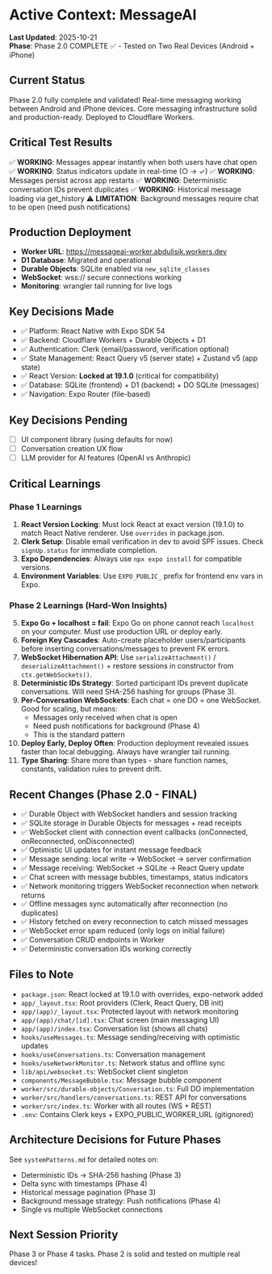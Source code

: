 # Active Context: MessageAI

**Last Updated**: 2025-10-21  
**Phase**: Phase 2.0 COMPLETE ✅ - Tested on Two Real Devices (Android + iPhone)

## Current Status
Phase 2.0 fully complete and validated! Real-time messaging working between Android and iPhone devices. Core messaging infrastructure solid and production-ready. Deployed to Cloudflare Workers.

## Critical Test Results
✅ **WORKING**: Messages appear instantly when both users have chat open
✅ **WORKING**: Status indicators update in real-time (○ → ✓)
✅ **WORKING**: Messages persist across app restarts
✅ **WORKING**: Deterministic conversation IDs prevent duplicates
✅ **WORKING**: Historical message loading via get_history
⚠️ **LIMITATION**: Background messages require chat to be open (need push notifications)

## Production Deployment
- **Worker URL**: https://messageai-worker.abdulisik.workers.dev
- **D1 Database**: Migrated and operational
- **Durable Objects**: SQLite enabled via `new_sqlite_classes`
- **WebSocket**: wss:// secure connections working
- **Monitoring**: wrangler tail running for live logs

## Key Decisions Made
- ✅ Platform: React Native with Expo SDK 54
- ✅ Backend: Cloudflare Workers + Durable Objects + D1
- ✅ Authentication: Clerk (email/password, verification optional)
- ✅ State Management: React Query v5 (server state) + Zustand v5 (app state)
- ✅ React Version: **Locked at 19.1.0** (critical for compatibility)
- ✅ Database: SQLite (frontend) + D1 (backend) + DO SQLite (messages)
- ✅ Navigation: Expo Router (file-based)

## Key Decisions Pending
- [ ] UI component library (using defaults for now)
- [ ] Conversation creation UX flow
- [ ] LLM provider for AI features (OpenAI vs Anthropic)

## Critical Learnings

### Phase 1 Learnings
1. **React Version Locking**: Must lock React at exact version (19.1.0) to match React Native renderer. Use `overrides` in package.json.
2. **Clerk Setup**: Disable email verification in dev to avoid SPF issues. Check `signUp.status` for immediate completion.
3. **Expo Dependencies**: Always use `npx expo install` for compatible versions.
4. **Environment Variables**: Use `EXPO_PUBLIC_` prefix for frontend env vars in Expo.

### Phase 2 Learnings (Hard-Won Insights)
5. **Expo Go + localhost = fail**: Expo Go on phone cannot reach `localhost` on your computer. Must use production URL or deploy early.
7. **Foreign Key Cascades**: Auto-create placeholder users/participants before inserting conversations/messages to prevent FK errors.
8. **WebSocket Hibernation API**: Use `serializeAttachment()` / `deserializeAttachment()` + restore sessions in constructor from `ctx.getWebSockets()`.
9. **Deterministic IDs Strategy**: Sorted participant IDs prevent duplicate conversations. Will need SHA-256 hashing for groups (Phase 3).
10. **Per-Conversation WebSockets**: Each chat = one DO = one WebSocket. Good for scaling, but means:
    - Messages only received when chat is open
    - Need push notifications for background (Phase 4)
    - This is the standard pattern
11. **Deploy Early, Deploy Often**: Production deployment revealed issues faster than local debugging. Always have wrangler tail running.
12. **Type Sharing**: Share more than types - share function names, constants, validation rules to prevent drift.

## Recent Changes (Phase 2.0 - FINAL)
- ✅ Durable Object with WebSocket handlers and session tracking
- ✅ SQLite storage in Durable Objects for messages + read receipts
- ✅ WebSocket client with connection event callbacks (onConnected, onReconnected, onDisconnected)
- ✅ Optimistic UI updates for instant message feedback
- ✅ Message sending: local write → WebSocket → server confirmation
- ✅ Message receiving: WebSocket → SQLite → React Query update
- ✅ Chat screen with message bubbles, timestamps, status indicators
- ✅ Network monitoring triggers WebSocket reconnection when network returns
- ✅ Offline messages sync automatically after reconnection (no duplicates)
- ✅ History fetched on every reconnection to catch missed messages
- ✅ WebSocket error spam reduced (only logs on initial failure)
- ✅ Conversation CRUD endpoints in Worker
- ✅ Deterministic conversation IDs working correctly

## Files to Note
- `package.json`: React locked at 19.1.0 with overrides, expo-network added
- `app/_layout.tsx`: Root providers (Clerk, React Query, DB init)
- `app/(app)/_layout.tsx`: Protected layout with network monitoring
- `app/(app)/chat/[id].tsx`: Chat screen (main messaging UI)
- `app/(app)/index.tsx`: Conversation list (shows all chats)
- `hooks/useMessages.ts`: Message sending/receiving with optimistic updates
- `hooks/useConversations.ts`: Conversation management
- `hooks/useNetworkMonitor.ts`: Network status and offline sync
- `lib/api/websocket.ts`: WebSocket client singleton
- `components/MessageBubble.tsx`: Message bubble component
- `worker/src/durable-objects/Conversation.ts`: Full DO implementation
- `worker/src/handlers/conversations.ts`: REST API for conversations
- `worker/src/index.ts`: Worker with all routes (WS + REST)
- `.env`: Contains Clerk keys + EXPO_PUBLIC_WORKER_URL (gitignored)

## Architecture Decisions for Future Phases

See `systemPatterns.md` for detailed notes on:
- Deterministic IDs → SHA-256 hashing (Phase 3)
- Delta sync with timestamps (Phase 4)
- Historical message pagination (Phase 3)
- Background message strategy: Push notifications (Phase 4)
- Single vs multiple WebSocket connections

## Next Session Priority
Phase 3 or Phase 4 tasks. Phase 2 is solid and tested on multiple real devices!
